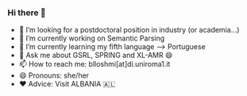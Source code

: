 ### Hi there 👋

- 🤔 I’m looking for a postdoctoral position in industry (or academia...)
- 🔭 I’m currently working on Semantic Parsing
- 🌱 I’m currently learning my fifth language --> Portuguese
- 💬 Ask me about GSRL, SPRING and XL-AMR 😄
- 📫 How to reach me: blloshmi[at]di.uniroma1.it
- 😄 Pronouns: she/her
- :heart: Advice: Visit ALBANIA 🇦🇱 
<!--
**rexhinab/rexhinab** is a ✨ _special_ ✨ repository because its `README.md` (this file) appears on your GitHub profile.

Here are some ideas to get you started:

- 🔭 I’m currently working on ...
- 🌱 I’m currently learning ...
- 👯 I’m looking to collaborate on ...
- 🤔 I’m looking for help with ...
- 💬 Ask me about ...
- 📫 How to reach me: ...
- 😄 Pronouns: ...
- ⚡ Fun fact: ...
-->
